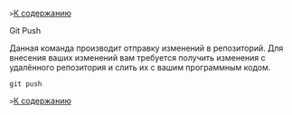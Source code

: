 `>`[К содержанию](./readme.md)

Git Push

Данная команда производит отправку  изменений в репозиторий. Для внесения ваших изменений вам требуется получить изменения с удалённого репозитория и слить их с вашим программным кодом.

```bash=
git push
```

`>`[К содержанию](./readme.md)
